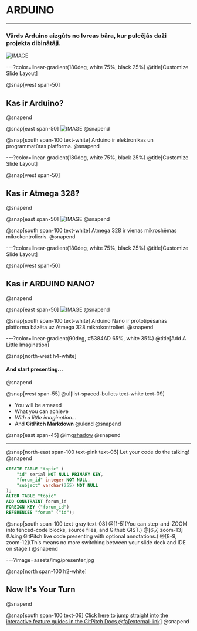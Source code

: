 # ARDUINO

---

### Vārds Arduino aizgūts no Ivreas bāra, kur pulcējās daži projekta dibinātāji.

![IMAGE](https://external-preview.redd.it/BCZ_-ppi_D9nKLvrYaITvX3gUy-Y5VrRyCXCdfvOuDU.jpg?auto=webp&s=ae019640d8bfa40c5cd87a9405a2409f5de3f404)

---?color=linear-gradient(180deg, white 75%, black 25%)
@title[Customize Slide Layout]

@snap[west span-50]
## Kas ir Arduino?
@snapend

@snap[east span-50]
![IMAGE](https://upload.wikimedia.org/wikipedia/commons/thumb/8/87/Arduino_Logo.svg/1024px-Arduino_Logo.svg.png)
@snapend

@snap[south span-100 text-white]
Arduino ir elektronikas un programmatūras platforma.
@snapend

---?color=linear-gradient(180deg, white 75%, black 25%)
@title[Customize Slide Layout]

@snap[west span-50]
## Kas ir Atmega 328?
@snapend

@snap[east span-50]
![IMAGE](https://images-na.ssl-images-amazon.com/images/I/31cJ3qYCS6L._SX425_.jpg)
@snapend

@snap[south span-100 text-white]
Atmega 328 ir vienas mikroshēmas mikrokontrolieris.
@snapend

---?color=linear-gradient(180deg, white 75%, black 25%)
@title[Customize Slide Layout]

@snap[west span-50]
## Kas ir ARDUINO NANO?
@snapend

@snap[east span-50]
![IMAGE](https://images.app.goo.gl/sogGeEH52iZcdpqP9)
@snapend

@snap[south span-100 text-white]
Arduino Nano ir prototipēšanas platforma bāzēta uz Atmega 328 mikrokontrolieri. 
@snapend


---?color=linear-gradient(90deg, #5384AD 65%, white 35%)
@title[Add A Little Imagination]

@snap[north-west h4-white]
#### And start presenting...
@snapend

@snap[west span-55]
@ul[list-spaced-bullets text-white text-09]
- You will be amazed
- What you can achieve
- *With a little imagination...*
- And **GitPitch Markdown**
@ulend
@snapend

@snap[east span-45]
@img[shadow](assets/img/conference.png)
@snapend

---

@snap[north-east span-100 text-pink text-06]
Let your code do the talking!
@snapend

```sql zoom-18
CREATE TABLE "topic" (
    "id" serial NOT NULL PRIMARY KEY,
    "forum_id" integer NOT NULL,
    "subject" varchar(255) NOT NULL
);
ALTER TABLE "topic"
ADD CONSTRAINT forum_id
FOREIGN KEY ("forum_id")
REFERENCES "forum" ("id");
```

@snap[south span-100 text-gray text-08]
@[1-5](You can step-and-ZOOM into fenced-code blocks, source files, and Github GIST.)
@[6,7, zoom-13](Using GitPitch live code presenting with optional annotations.)
@[8-9, zoom-12](This means no more switching between your slide deck and IDE on stage.)
@snapend


---?image=assets/img/presenter.jpg

@snap[north span-100 h2-white]
## Now It's Your Turn
@snapend

@snap[south span-100 text-06]
[Click here to jump straight into the interactive feature guides in the GitPitch Docs @fa[external-link]](https://gitpitch.com/docs/getting-started/tutorial/)
@snapend
